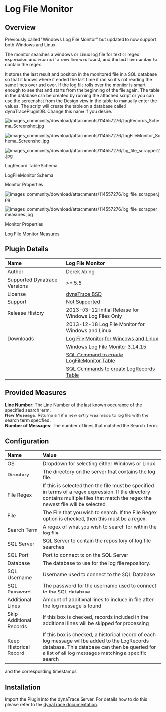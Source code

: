 # Log File Monitor

## Overview

Previously called "Windows Log File Monitor" but updated to now support both Windows and Linux

The monitor searches a windows or Linux log file for text or regex expression and returns if a new line was found, and the last line number to contain the regex.

It stores the last result and position in the monitored file in a SQL database so that it knows where it ended the last time it ran so it's not reading the same lines over and over. If the log file
rolls over the monitor is smart enough to see that and starts from the beginning of the file again. The table in the database can be created by running the attached script or you can use the
screenshot from the Design view in the table to manually enter the values. The script will create the table on a database called dynaTracePluginDB. Change this name if you desire.

![images_community/download/attachments/114557276/LogRecords_Schema_Screenshot.jpg](images_community/download/attachments/114557276/LogRecords_Schema_Screenshot.jpg)

![images_community/download/attachments/114557276/LogFileMonitor_Schema_Screenshot.jpg](images_community/download/attachments/114557276/LogFileMonitor_Schema_Screenshot.jpg)

![images_community/download/attachments/114557276/log_file_scrapper2.jpg](images_community/download/attachments/114557276/log_file_scrapper2.jpg)

LogRecord Table Schema

LogFileMonitor Schema

Monitor Properties

![images_community/download/attachments/114557276/log_file_scrapper.jpg](images_community/download/attachments/114557276/log_file_scrapper.jpg)

![images_community/download/attachments/114557276/log_file_scrapper_measures.jpg](images_community/download/attachments/114557276/log_file_scrapper_measures.jpg)

Monitor Properties

Log File Monitor Measures

## Plugin Details

| Name | Log File Monitor
| :--- | :---
| Author | Derek Abing
| Supported Dynatrace Versions | >= 5.5
| License | [dynaTrace BSD](dynaTraceBSD.txt)
| Support | [Not Supported ](https://community.compuwareapm.com/community/display/DL/Support+Levels#SupportLevels-Community)  
| Release History |2013-03-12 Initial Release for Windows Log Files Only
| |2013-12-18 Log File Monitor for Windows and Linux
| Downloads | [Log File Monitor for Windows and Linux](com.logfile_3.14.15.jar)  
| |[Windows Log File Monitor 3.14.15](com.log.scrapper_3.14.15.jar)  
| |[SQL Command to create LogFileMonitor Table](LogFileMonitor.sql)  
| |[SQL Commands to create LogRecords Table](LogRecords.sql)


## Provided Measures

**Line Number**: The Line Number of the last known occurance of the specified search term.  
**New Message**: Returns a 1 if a new entry was made to log file with the search term specified.  
**Number of Messages**: The number of lines that matched the Search Term. 

## Configuration

| Name | Value
| :--- | :---
|OS |Dropdown for selecting either Windows or Linux
|Directory|The directory on the server that contains the log file.
|File Regex|If this is selected then the file must be specified in terms of a regex expression. If the directory contains multiple files that match the regex the newest file will be selected
|File|The File that you wish to search. If the File Regex option is checked, then this must be a regex.
|Search Term|A regex of what you wish to search for within the log file
|SQL Server|SQL Server to contain the repository of log file searches
|SQL Port|Port to connect to on the SQL Server
|Database|The database to use for the log file repository.
|SQL Username|Username used to connect to the SQL Database
|SQL Password|The password for the username used to connect to the SQL database
|Additional Lines|Amount of additional lines to include in file after the log message is found
|Skip Additional Records|If this box is checked, records included in the additional lines will be skipped for processing
|Keep Historical Record|If this box is checked, a historical record of each log message will be added to the LogRecords database. This database can then be queried for a list of all log messages matching a specific search
and the corresponding timestamps

## Installation

Import the Plugin into the dynaTrace Server. For details how to do this please refer to the [dynaTrace documentation](https://community.compuwareapm.com/community/display/DOCDT50/Manage+and+Develop+User+Plugins).

